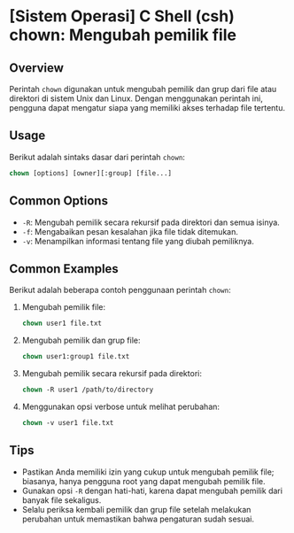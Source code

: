 # [Sistem Operasi] C Shell (csh) chown: Mengubah pemilik file

## Overview
Perintah `chown` digunakan untuk mengubah pemilik dan grup dari file atau direktori di sistem Unix dan Linux. Dengan menggunakan perintah ini, pengguna dapat mengatur siapa yang memiliki akses terhadap file tertentu.

## Usage
Berikut adalah sintaks dasar dari perintah `chown`:

```csh
chown [options] [owner][:group] [file...]
```

## Common Options
- `-R`: Mengubah pemilik secara rekursif pada direktori dan semua isinya.
- `-f`: Mengabaikan pesan kesalahan jika file tidak ditemukan.
- `-v`: Menampilkan informasi tentang file yang diubah pemiliknya.

## Common Examples
Berikut adalah beberapa contoh penggunaan perintah `chown`:

1. Mengubah pemilik file:
   ```csh
   chown user1 file.txt
   ```

2. Mengubah pemilik dan grup file:
   ```csh
   chown user1:group1 file.txt
   ```

3. Mengubah pemilik secara rekursif pada direktori:
   ```csh
   chown -R user1 /path/to/directory
   ```

4. Menggunakan opsi verbose untuk melihat perubahan:
   ```csh
   chown -v user1 file.txt
   ```

## Tips
- Pastikan Anda memiliki izin yang cukup untuk mengubah pemilik file; biasanya, hanya pengguna root yang dapat mengubah pemilik file.
- Gunakan opsi `-R` dengan hati-hati, karena dapat mengubah pemilik dari banyak file sekaligus.
- Selalu periksa kembali pemilik dan grup file setelah melakukan perubahan untuk memastikan bahwa pengaturan sudah sesuai.
